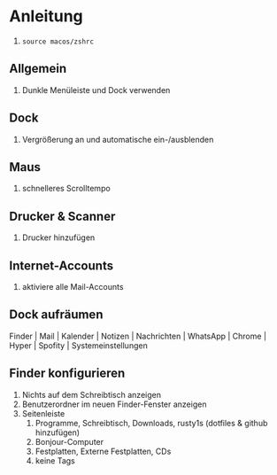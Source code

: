 # Anleitung

1. `source macos/zshrc`

## Allgemein

1. Dunkle Menüleiste und Dock verwenden

## Dock

1. Vergrößerung an und automatische ein-/ausblenden

## Maus

1. schnelleres Scrolltempo

## Drucker & Scanner

1. Drucker hinzufügen

## Internet-Accounts

1. aktiviere alle Mail-Accounts

## Dock aufräumen

Finder | Mail | Kalender | Notizen | Nachrichten | WhatsApp | Chrome | Hyper | Spofity | Systemeinstellungen

## Finder konfigurieren

1. Nichts auf dem Schreibtisch anzeigen
1. Benutzerordner im neuen Finder-Fenster anzeigen
1. Seitenleiste
   1. Programme, Schreibtisch, Downloads, rusty1s (dotfiles & github hinzufügen)
   1. Bonjour-Computer
   1. Festplatten, Externe Festplatten, CDs
   1. keine Tags
